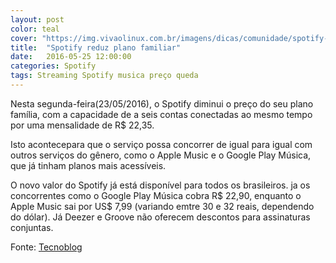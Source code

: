 ```yaml
---
layout: post
color: teal
cover: "https://img.vivaolinux.com.br/imagens/dicas/comunidade/spotify-logo-horizontal-black.jpg"
title:  "Spotify reduz plano familiar"
date:   2016-05-25 12:00:00
categories: Spotify
tags: Streaming Spotify musica preço queda
---
```

Nesta segunda-feira(23/05/2016), o Spotify diminui o preço do seu plano família, com a capacidade de a seis contas conectadas ao mesmo tempo por uma mensalidade de R$ 22,35.

Isto acontecepara que o serviço possa concorrer de igual para igual com outros serviços do gênero, como o Apple Music e o Google Play Música, que já tinham planos mais acessíveis.

O novo valor do Spotify já está disponível para todos os brasileiros. ja os concorrentes como o Google Play Música cobra R$ 22,90, enquanto o Apple Music sai por US$ 7,99 (variando emtre 30 e 32 reais, dependendo do dólar). Já Deezer e Groove não oferecem descontos para assinaturas conjuntas.

Fonte: <a href="https://tecnoblog.net/195908/spotify-premium-plano-familia-mais-barato/">Tecnoblog</a>


<script async src="//pagead2.googlesyndication.com/pagead/js/adsbygoogle.js"></script>
<!-- Final_texto_okgnow -->
<ins class="adsbygoogle"
     style="display:block"
     data-ad-client="ca-pub-7837358846130941"
     data-ad-slot="9265933715"
     data-ad-format="auto"></ins>
<script>
(adsbygoogle = window.adsbygoogle || []).push({});
</script>

